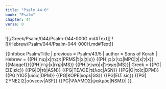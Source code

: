 ```yaml
---
title: "Psalm 44:0"
book: "Psalm"
chapter: 44
verse: 0
---
```

![[/Greek/Psalm/044/Psalm-044-000G.md#Text]]
![[/Hebrew/Psalm/044/Psalm-044-000H.md#Text]]

{{Infobox Psalm/Title |
  previous = Psalm/43/5 |
  author = Sons of Korah |
  Hebrew = {{PH|נָצַח|x|מְנַצֵּחַ|PRMS|לְ|x|לַ|x}} {{PH|בֵּן|x|בְנֵי|MPC|לְ|x|לִ|x}}{{Maqqef}}﻿{{PH|קֹרַח|x|קֹרַח|MS}} {{PH|משכיל|x|מַשְׂכִּיל|MS}}׃|
  Greek = {{PG|ΕΙΣ|εἰς}} {{PG|Ο|τὸ|ASN}} {{PG|ΤΕΛΟΣ|τέλος|ASN}} {{PG|Ο|τοῖς|DPM}} {{PG|ΥΙΟΣ|υἱοῖς|DPM}} {{PG|ΚΟΡΕ|κορε|GS}} {{PG|ΕΙΣ εἰς}} {{PG|ΣΥΝΕΣΙΣ|σύνεσιν|ASF}} {{PG|ΨΑΛΜΟΣ|ψαλμός|NSM}}|
}}
